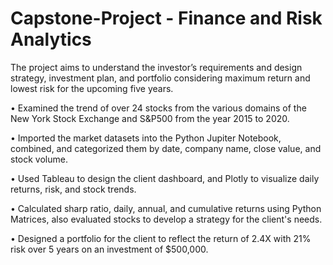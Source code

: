 # Capstone-Project - Finance and Risk Analytics

The project aims to understand the investor’s requirements and design strategy, investment plan, and portfolio considering maximum return and lowest risk for the upcoming five years.

• Examined the trend of over 24 stocks from the various domains of the New York Stock Exchange and S&P500 from the year 2015 to 2020.

• Imported the market datasets into the Python Jupiter Notebook, combined, and categorized them by date, company name, close value, and stock volume.

• Used Tableau to design the client dashboard, and Plotly to visualize daily returns, risk, and stock trends.

• Calculated sharp ratio, daily, annual, and cumulative returns using Python Matrices, also evaluated stocks to develop a strategy for the client's needs.

• Designed a portfolio for the client to reflect the return of 2.4X with 21% risk over 5 years on an investment of $500,000.

